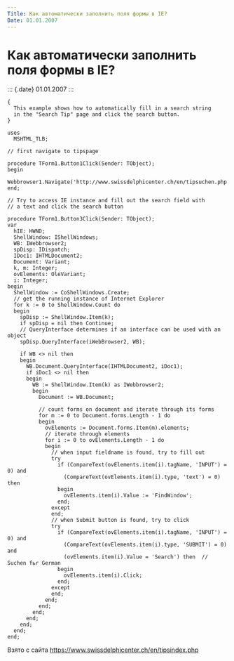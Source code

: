 ```yaml
---
Title: Как автоматически заполнить поля формы в IE?
Date: 01.01.2007
---
```



Как автоматически заполнить поля формы в IE?
============================================

::: {.date}
01.01.2007
:::

    { 
      This example shows how to automatically fill in a search string 
      in the "Search Tip" page and click the search button. 
    } 
     
    uses 
      MSHTML_TLB; 
     
    // first navigate to tipspage 
     
    procedure TForm1.Button1Click(Sender: TObject); 
    begin 
      Webbrowser1.Navigate('http://www.swissdelphicenter.ch/en/tipsuchen.php'); 
    end; 
     
    // Try to access IE instance and fill out the search field with 
    // a text and click the search button 
     
    procedure TForm1.Button3Click(Sender: TObject); 
    var 
      hIE: HWND; 
      ShellWindow: IShellWindows; 
      WB: IWebbrowser2; 
      spDisp: IDispatch; 
      IDoc1: IHTMLDocument2; 
      Document: Variant; 
      k, m: Integer; 
      ovElements: OleVariant; 
      i: Integer; 
    begin 
      ShellWindow := CoShellWindows.Create; 
      // get the running instance of Internet Explorer 
      for k := 0 to ShellWindow.Count do 
      begin 
        spDisp := ShellWindow.Item(k); 
        if spDisp = nil then Continue; 
        // QueryInterface determines if an interface can be used with an object 
        spDisp.QueryInterface(iWebBrowser2, WB); 
     
        if WB <> nil then 
        begin 
          WB.Document.QueryInterface(IHTMLDocument2, iDoc1); 
          if iDoc1 <> nil then 
          begin 
            WB := ShellWindow.Item(k) as IWebbrowser2; 
            begin 
              Document := WB.Document; 
     
              // count forms on document and iterate through its forms 
              for m := 0 to Document.forms.Length - 1 do 
              begin 
                ovElements := Document.forms.Item(m).elements; 
                // iterate through elements 
                for i := 0 to ovElements.Length - 1 do 
                begin 
                  // when input fieldname is found, try to fill out 
                  try 
                    if (CompareText(ovElements.item(i).tagName, 'INPUT') = 0) and 
                      (CompareText(ovElements.item(i).type, 'text') = 0) then 
                    begin 
                      ovElements.item(i).Value := 'FindWindow'; 
                    end; 
                  except 
                  end; 
                  // when Submit button is found, try to click 
                  try 
                    if (CompareText(ovElements.item(i).tagName, 'INPUT') = 0) and 
                      (CompareText(ovElements.item(i).type, 'SUBMIT') = 0) and 
                      (ovElements.item(i).Value = 'Search') then  // Suchen fьr German 
                    begin 
                      ovElements.item(i).Click; 
                    end; 
                  except 
                  end; 
                end; 
              end; 
            end; 
          end; 
        end; 
      end; 
    end; 

Взято с сайта <https://www.swissdelphicenter.ch/en/tipsindex.php>
